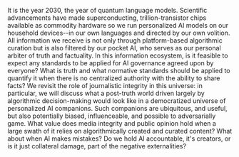 It is the year 2030, the year of quantum language models. Scientific advancements have made superconducting, trillion-transistor chips available as commodity hardware so we run personalized AI models on our household devices--in our own languages and directed by our own volition. All information we receive is not only through platform-based algorithmic curation but is also filtered by our pocket AI, who serves as our personal arbiter of truth and factuality. In this information ecosystem, is it feasible to expect any standards to be applied for AI governance agreed upon by everyone? 
What is truth and what normative standards should be applied to quantify it when there is no centralized authority with the ability to share facts? We revisit the role of journalistic integrity in this universe: in particular, we will discuss what a post-truth world driven largely by algorithmic decision-making would look like in a democratized universe of personalized AI companions. Such companions are ubiquitous, and useful, but also potentially biased, influenceable, and possible to adversarially game. What value does media integrity and public opinion hold when a large swath of it relies on algorithmically created and curated content? What about when AI makes mistakes? Do we hold AI accountable, it's creators, or is it just collateral damage, part of the negative externalities?